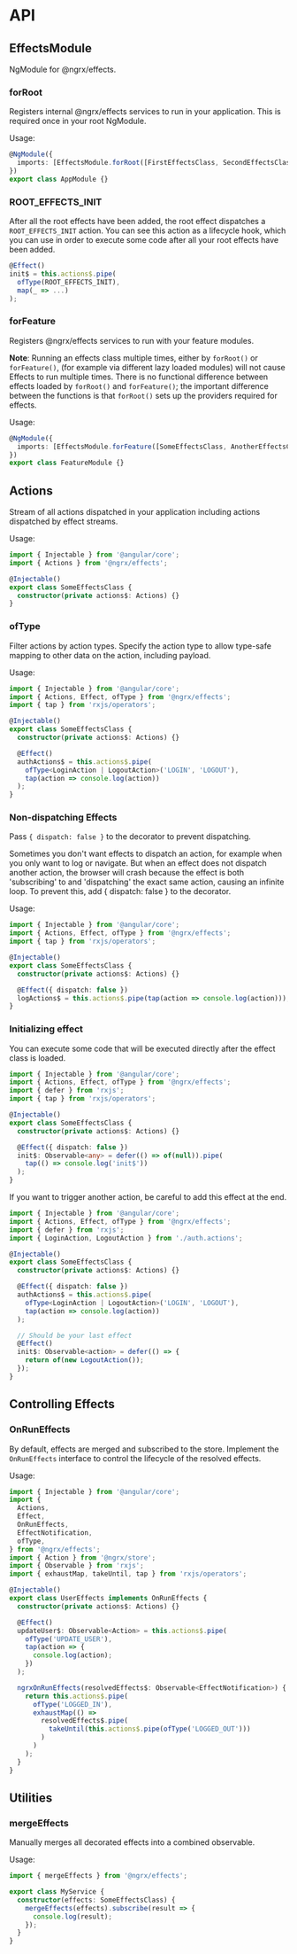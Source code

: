 # API

## EffectsModule

NgModule for @ngrx/effects.

### forRoot

Registers internal @ngrx/effects services to run in your application. This is required once in your root NgModule.

Usage:

```ts
@NgModule({
  imports: [EffectsModule.forRoot([FirstEffectsClass, SecondEffectsClass])],
})
export class AppModule {}
```

### ROOT_EFFECTS_INIT

After all the root effects have been added, the root effect dispatches a `ROOT_EFFECTS_INIT` action.
You can see this action as a lifecycle hook, which you can use in order to execute some code after all your root effects have been added.

```ts
@Effect()
init$ = this.actions$.pipe(
  ofType(ROOT_EFFECTS_INIT),
  map(_ => ...)
);
```

### forFeature

Registers @ngrx/effects services to run with your feature modules.

**Note**: Running an effects class multiple times, either by `forRoot()` or `forFeature()`, (for example via different lazy loaded modules) will not cause Effects to run multiple times. There is no functional difference between effects loaded by `forRoot()` and `forFeature()`; the important difference between the functions is that `forRoot()` sets up the providers required for effects.

Usage:

```ts
@NgModule({
  imports: [EffectsModule.forFeature([SomeEffectsClass, AnotherEffectsClass])],
})
export class FeatureModule {}
```

## Actions

Stream of all actions dispatched in your application including actions dispatched by effect streams.

Usage:

```ts
import { Injectable } from '@angular/core';
import { Actions } from '@ngrx/effects';

@Injectable()
export class SomeEffectsClass {
  constructor(private actions$: Actions) {}
}
```

### ofType

Filter actions by action types. Specify the action type to allow type-safe mapping to other data on the action, including payload.

Usage:

```ts
import { Injectable } from '@angular/core';
import { Actions, Effect, ofType } from '@ngrx/effects';
import { tap } from 'rxjs/operators';

@Injectable()
export class SomeEffectsClass {
  constructor(private actions$: Actions) {}

  @Effect()
  authActions$ = this.actions$.pipe(
    ofType<LoginAction | LogoutAction>('LOGIN', 'LOGOUT'),
    tap(action => console.log(action))
  );
}
```

### Non-dispatching Effects

Pass `{ dispatch: false }` to the decorator to prevent dispatching.

Sometimes you don't want effects to dispatch an action, for example when you only want to log or navigate. But when an effect does not dispatch another action, the browser will crash because the effect is both 'subscribing' to and 'dispatching' the exact same action, causing an infinite loop. To prevent this, add { dispatch: false } to the decorator.

Usage:

```ts
import { Injectable } from '@angular/core';
import { Actions, Effect, ofType } from '@ngrx/effects';
import { tap } from 'rxjs/operators';

@Injectable()
export class SomeEffectsClass {
  constructor(private actions$: Actions) {}

  @Effect({ dispatch: false })
  logActions$ = this.actions$.pipe(tap(action => console.log(action)));
}
```

### Initializing effect

You can execute some code that will be executed directly after the effect class is loaded.

```ts
import { Injectable } from '@angular/core';
import { Actions, Effect, ofType } from '@ngrx/effects';
import { defer } from 'rxjs';
import { tap } from 'rxjs/operators';

@Injectable()
export class SomeEffectsClass {
  constructor(private actions$: Actions) {}

  @Effect({ dispatch: false })
  init$: Observable<any> = defer(() => of(null)).pipe(
    tap(() => console.log('init$'))
  );
}
```

If you want to trigger another action, be careful to add this effect at the end.

```ts
import { Injectable } from '@angular/core';
import { Actions, Effect, ofType } from '@ngrx/effects';
import { defer } from 'rxjs';
import { LoginAction, LogoutAction } from './auth.actions';

@Injectable()
export class SomeEffectsClass {
  constructor(private actions$: Actions) {}

  @Effect({ dispatch: false })
  authActions$ = this.actions$.pipe(
    ofType<LoginAction | LogoutAction>('LOGIN', 'LOGOUT'),
    tap(action => console.log(action))
  );

  // Should be your last effect
  @Effect()
  init$: Observable<action> = defer(() => {
    return of(new LogoutAction());
  });
}
```

## Controlling Effects

### OnRunEffects

By default, effects are merged and subscribed to the store. Implement the `OnRunEffects` interface to control the lifecycle of the resolved effects.

Usage:

```ts
import { Injectable } from '@angular/core';
import {
  Actions,
  Effect,
  OnRunEffects,
  EffectNotification,
  ofType,
} from '@ngrx/effects';
import { Action } from '@ngrx/store';
import { Observable } from 'rxjs';
import { exhaustMap, takeUntil, tap } from 'rxjs/operators';

@Injectable()
export class UserEffects implements OnRunEffects {
  constructor(private actions$: Actions) {}

  @Effect()
  updateUser$: Observable<Action> = this.actions$.pipe(
    ofType('UPDATE_USER'),
    tap(action => {
      console.log(action);
    })
  );

  ngrxOnRunEffects(resolvedEffects$: Observable<EffectNotification>) {
    return this.actions$.pipe(
      ofType('LOGGED_IN'),
      exhaustMap(() =>
        resolvedEffects$.pipe(
          takeUntil(this.actions$.pipe(ofType('LOGGED_OUT')))
        )
      )
    );
  }
}
```

## Utilities

### mergeEffects

Manually merges all decorated effects into a combined observable.

Usage:

```ts
import { mergeEffects } from '@ngrx/effects';

export class MyService {
  constructor(effects: SomeEffectsClass) {
    mergeEffects(effects).subscribe(result => {
      console.log(result);
    });
  }
}
```
